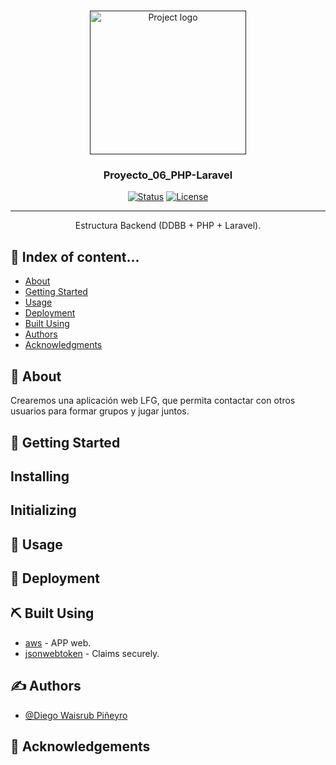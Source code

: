 # 

<p align="center">
  <a href="" rel="noopener">
 <img width=250px height=230px src="" alt="Project logo"></a>
</p>

<h3 align="center">Proyecto_06_PHP-Laravel</h3>

<div align="center">

[![Status](https://img.shields.io/badge/status-active-success.svg)]()
[![License](https://img.shields.io/badge/license-MIT-blue.svg)](/LICENSE)

</div>

---

<p align="center"> Estructura Backend (DDBB + PHP + Laravel).
<br>
</p>



## 📝 Index of content...

- [About](#about)
- [Getting Started](#getting_started)
- [Usage](#usage)
- [Deployment](#deployment)
- [Built Using](#built_using)
- [Authors](#authors)
- [Acknowledgments](#acknowledgement)

## 🧐 About <a name = "about"></a>

  Crearemos una aplicación web LFG, que
  permita contactar con otros usuarios para formar grupos y jugar juntos.

## 🏁 Getting Started <a name = "getting_started"></a>

## Installing

## Initializing

## 🎈 Usage <a name="usage"></a>

## 🚀 Deployment <a name = "deployment"></a>

## ⛏️ Built Using <a name = "built_using"></a>

- [aws](https://aws.amazon.com/es/) - APP web.
- [jsonwebtoken](https://jwt.io/) - Claims securely.

## ✍️ Authors <a name = "authors"></a>

- [@Diego Waisrub Piñeyro](https://github.com/Di3LuX)

## 🎉 Acknowledgements <a name = "acknowledgement"></a>

